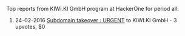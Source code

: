 Top reports from KIWI.KI GmbH program at HackerOne for period all:

1. 24-02-2016 [Subdomain takeover : URGENT](https://hackerone.com/reports/118514) to KIWI.KI GmbH - 3 upvotes, $0
